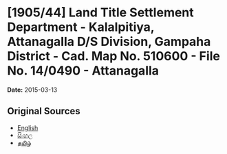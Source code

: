 # [1905/44] Land Title Settlement Department - Kalalpitiya, Attanagalla D/S Division, Gampaha District - Cad. Map No. 510600 - File No. 14/0490 - Attanagalla

**Date:** 2015-03-13

## Original Sources

- [English](https://documents.gov.lk/view/extra-gazettes/2015/3/1905-44_E.pdf)
- [සිංහල](https://documents.gov.lk/view/extra-gazettes/2015/3/1905-44_S.pdf)
- [தமிழ்](https://documents.gov.lk/view/extra-gazettes/2015/3/1905-44_T.pdf)
